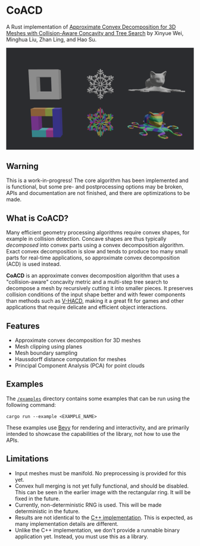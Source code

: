 # CoACD

A Rust implementation of [Approximate Convex Decomposition for 3D Meshes with Collision-Aware Concavity and Tree Search][1] by Xinyue Wei, Minghua Liu, Zhan Ling, and Hao Su.

![Convex decompositions of some 3D models](./images/decompositions.png)

[1]: https://colin97.github.io/CoACD/

## Warning

This is a work-in-progress! The core algorithm has been implemented and is functional,
but some pre- and postprocessing options may be broken, APIs and documentation are not finished,
and there are optimizations to be made.

## What is CoACD?

Many efficient geometry processing algorithms require convex shapes, for example in collision detection.
Concave shapes are thus typically *decomposed* into convex parts using a convex decomposition algorithm.
Exact convex decomposition is slow and tends to produce too many small parts for real-time applications,
so approximate convex decomposition (ACD) is used instead.

**CoACD** is an approximate convex decomposition algorithm that uses a "collision-aware" concavity metric
and a multi-step tree search to decompose a mesh by recursively cutting it into smaller pieces.
It preserves collision conditions of the input shape better and with fewer components than methods
such as [V-HACD](https://github.com/Unity-Technologies/VHACD), making it a great fit for games
and other applications that require delicate and efficient object interactions.

## Features

- Approximate convex decomposition for 3D meshes
- Mesh clipping using planes
- Mesh boundary sampling
- Haussdorff distance computation for meshes
- Principal Component Analysis (PCA) for point clouds

## Examples

The [`/examples`](/examples) directory contains some examples that can be run using the following command:

```shell
cargo run --example <EXAMPLE_NAME>
```

These examples use [Bevy](https://bevy.org/) for rendering and interactivity, and are primarily intended
to showcase the capabilities of the library, not how to use the APIs.

## Limitations

- Input meshes must be manifold. No preprocessing is provided for this yet.
- Convex hull merging is not yet fully functional, and should be disabled.
  This can be seen in the earlier image with the rectangular ring. It will be fixed in the future.
- Currently, non-deterministic RNG is used. This will be made deterministic in the future.
- Results are not identical to the [C++ implementation](https://github.com/SarahWeiii/CoACD).
  This is expected, as many implementation details are different.
- Unlike the C++ implementation, we don't provide a runnable binary application yet.
  Instead, you must use this as a library.
